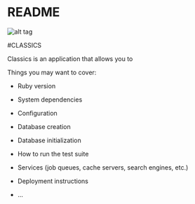 # README

![alt tag](https://i.imgur.com/pPHKVq7.png)

#CLASSICS

Classics is an application that allows you to 

Things you may want to cover:

* Ruby version

* System dependencies

* Configuration

* Database creation

* Database initialization

* How to run the test suite

* Services (job queues, cache servers, search engines, etc.)

* Deployment instructions

* ...
